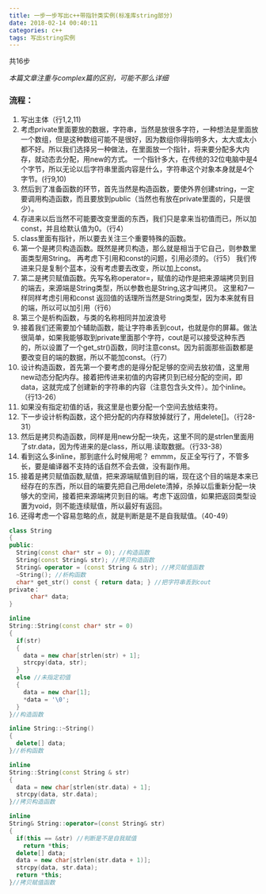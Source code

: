 ```yaml
---
title: 一步一步写出c++带指针类实例(标准库string部分)
date: 2018-02-14 00:40:11
categories: c++
tags: 写出string实例
---
```

共16步
<!-- more -->
*本篇文章注重与complex篇的区别，可能不那么详细*
### 流程：
1. 写出主体（行1,2,11)
2. 考虑private里面要放的数据，字符串，当然是放很多字符，一种想法是里面放一个数组，但是这种数组可能不是很好，因为数组你得指明多大，太大或太小都不好。所以我们选择另一种做法，在里面放一个指针，将来要分配多大内存，就动态去分配，用new的方式。
一个指针多大，在传统的32位电脑中是4个字节，所以无论以后字符串里面内容是什么，字符串这个对象本身就是4个字节。(行9,10)
3. 然后到了准备函数的环节，首先当然是构造函数，要使外界创建string，一定要调用构造函数，而且要放到public（当然也有放在private里面的，只是很少）。
4. 存进来以后当然不可能要改变里面的东西，我们只是拿来当初值而已，所以加const，并且给默认值为0。（行4）
5. class里面有指针，所以要去关注三个重要特殊的函数。
6. 第一个是拷贝构造函数。既然是拷贝构造，那么就是相当于它自己，则参数里面类型用String。
再考虑下引用和const的问题，引用必须的。（行5）
我们传进来只是复制个蓝本，没有考虑要去改变，所以加上const。
7. 第二是拷贝赋值函数。先写名称operator=，赋值的动作是把来源端拷贝到目的端去，来源端是String类型，所以参数也是String,这才叫拷贝。
这里和7一样同样考虑引用和const
返回值的话理所当然是String类型，因为本来就有目的端，所以可以加引用（行6）
8. 第三个是析构函数，与类的名称相同并加波浪号
9. 接着我们还需要加个辅助函数，能让字符串丢到cout，也就是你的屏幕。做法很简单，如果我能够取到private里面那个字符，cout是可以接受这种东西的，所以设置了一个get_str()函数，同时注意const。因为前面那些函数都是要改变目的端的数据，所以不能加const。（行7）
10. 设计构造函数，首先第一个要考虑的是得分配足够的空间去放初值，这里用new动态分配内存。接着把传进来初值的内容拷贝到已经分配的空间，即data，这就完成了创建新的字符串的内容（注意包含头文件）。加个inline。（行13-26）
11. 如果没有指定初值的话，我这里是也要分配一个空间去放结束符。
12. 下一步设计析构函数，这个把分配的内存释放掉就行了，用delete[]。（行28-31）
13. 然后是拷贝构造函数，同样是用new分配一块先，这里不同的是strlen里面用了str.data，因为传进来的是class，所以用.读取数据。（行33-38）
14. 看到这么多inline，那到底什么时候用呢？
emmm，反正全写行了，不管多长，要是编译器不支持的话自然不会去做，没有副作用。
15. 接着是拷贝赋值函数,赋值，把来源端赋值到目的端，现在这个目的端是本来已经存在的东西，所以目的端要先把自己用delete清掉，杀掉以后重新分配一块够大的空间，接着把来源端拷贝到目的端。考虑下返回值，如果把返回类型设置为void，则不能连续赋值，所以最好有返回。
16. 还得考虑一个容易忽略的点，就是判断是是不是自我赋值。（40-49）
```c++
class String
{
public:
  String(const char* str = 0); //构造函数
  String(const String& str); //拷贝构造函数
  String& operator = (const String & str); //拷贝赋值函数
  ~String(); //析构函数
  char* get_str() const { return data; } //把字符串丢到cout
private：
      char* data;
}

inline
String::String(const char* str = 0)
{
  if(str)
  {
    data = new char[strlen(str) + 1];
    strcpy(data, str);
  }
  else //未指定初值
  {
    data = new char[1];
    *data = '\0';
  }
}//构造函数

inline String::~String()
{
  delete[] data;
}//析构函数

inline
String::String(const String & str)
{
  data = new char[strlen(str.data) + 1];
  strcpy(data, str.data);
}//拷贝构造函数

inline
String& String::operator=(const String& str)
{
  if(this == &str) //判断是不是自我赋值
    return *this;
  delete[] data;
  data = new char[strlen(str.data + 1)];
  strcpy(data, str.data);
  return *this;
}//拷贝赋值函数
```
